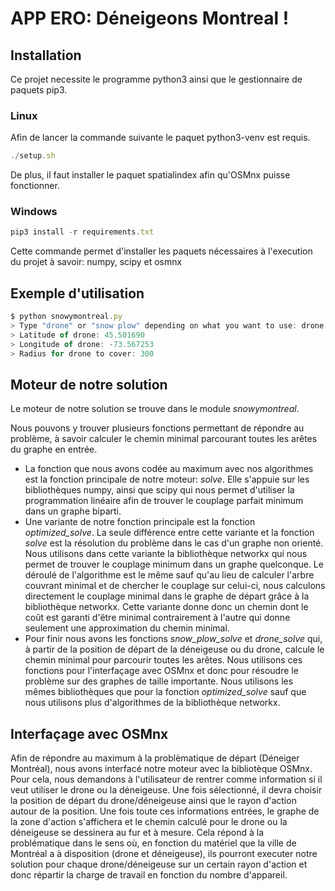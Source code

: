 # APP ERO: Déneigeons Montreal !  
  
## Installation  
  
Ce projet necessite le programme python3 ainsi que le gestionnaire de paquets pip3.  
  
### Linux  
  
Afin de lancer la commande suivante le paquet python3-venv est requis.  
  
```js  
./setup.sh  
```  
  
De plus, il faut installer le paquet spatialindex afin qu'OSMnx puisse fonctionner.  
  
### Windows  
  
```js  
pip3 install -r requirements.txt  
```  
  
Cette commande permet d'installer les paquets nécessaires à l'execution du projet à savoir: numpy, scipy et osmnx  
  
  
## Exemple d'utilisation  
  
  
```js  
$ python snowymontreal.py  
> Type "drone" or "snow plow" depending on what you want to use: drone  
> Latitude of drone: 45.501690  
> Longitude of drone: -73.567253  
> Radius for drone to cover: 300  
```  
  
## Moteur de notre solution  
  
Le moteur de notre solution se trouve dans le module _snowymontreal_.  
  
Nous pouvons y trouver plusieurs fonctions permettant de répondre au problème, à savoir calculer le chemin minimal parcourant toutes les arêtes du graphe en entrée.  
  
 - La fonction que nous avons codée au maximum avec nos algorithmes est la fonction principale de notre moteur: *solve*. Elle s'appuie sur les bibliothèques numpy, ainsi que scipy qui nous permet d'utiliser la programmation linéaire afin de trouver le couplage parfait minimum dans un graphe biparti.  
 - Une variante de notre fonction principale est la fonction *optimized_solve*. La seule différence entre cette variante et la fonction *solve* est la résolution du problème dans le cas d'un graphe non orienté. Nous utilisons dans cette variante la bibliothèque networkx qui nous permet de trouver le couplage minimum dans un graphe quelconque. Le déroulé de l'algorithme est le même sauf qu'au lieu de calculer l'arbre couvrant minimal et de chercher le couplage sur celui-ci, nous calculons directement le couplage minimal dans le graphe de départ grâce à la bibliothèque networkx. Cette variante donne donc un chemin dont le coût est garanti d'être minimal contrairement à l'autre qui donne seulement une approximation du chemin minimal.  
 - Pour finir nous avons les fonctions *snow_plow_solve* et *drone_solve* qui, à partir de la position de départ de la déneigeuse ou du drone, calcule le chemin minimal pour parcourir toutes les arêtes. Nous utilisons ces fonctions pour l'interfaçage avec OSMnx et donc pour résoudre le problème sur des graphes de taille importante. Nous utilisons les mêmes bibliothèques que pour la fonction *optimized_solve* sauf que nous utilisons plus d'algorithmes de la bibliothèque networkx.  
  
## Interfaçage avec OSMnx  
  
Afin de répondre au maximum à la problèmatique de départ (Déneiger Montréal), nous avons interfacé notre moteur avec la bibliotèque OSMnx. Pour cela, nous demandons à l'utilisateur de rentrer comme information si il veut utiliser le drone ou la déneigeuse. Une fois sélectionné, il devra choisir la position de départ du drone/déneigeuse ainsi que le rayon d'action autour de la position. Une fois toute ces informations entrées, le graphe de la zone d'action s'affichera et le chemin calculé pour le drone ou la déneigeuse se dessinera au fur et à mesure. Cela répond à la problématique dans le sens où, en fonction du matériel que la ville de Montréal a à disposition (drone et déneigeuse), ils pourront executer notre solution pour chaque drone/déneigeuse sur un certain rayon d'action et donc répartir la charge de travail en fonction du nombre d'appareil.
